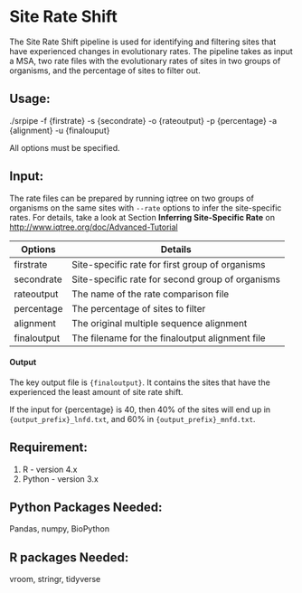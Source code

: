 # Site Rate Shift 

The Site Rate Shift pipeline is used for identifying and filtering sites that have experienced changes in evolutionary rates.
The pipeline takes as input a MSA, two rate files with the evolutionary rates of sites in two groups of organisms, and the percentage of sites to filter out. 

## Usage:

./srpipe -f {firstrate} -s {secondrate} -o {rateoutput} -p {percentage} -a {alignment} -u {finalouput}

All options must be specified.

## Input:
The rate files can be prepared by running iqtree on two groups of organisms on the same sites with `--rate` options to infer the site-specific rates. For details, take a look at Section **Inferring Site-Specific Rate** on http://www.iqtree.org/doc/Advanced-Tutorial 

Options | Details 
--------|--------
 firstrate  | Site-specific rate for first group of organisms
 secondrate | Site-specific rate for second group of organisms
 rateoutput | The name of the rate comparison file
 percentage | The percentage of sites to filter
 alignment | The original multiple sequence alignment
 finaloutput | The filename for the finaloutput alignment file

#### Output
The key output file is `{finaloutput}`. It contains the sites that have the experienced the least amount of site rate shift.

If the input for {percentage} is 40, then 40% of the sites will end up in `{output_prefix}_lnfd.txt`, and 60% in `{output_prefix}_mnfd.txt`. 

## Requirement:
1. R - version 4.x
2. Python - version 3.x

## Python Packages Needed:
Pandas, numpy, BioPython

## R packages Needed:
vroom, stringr, tidyverse
